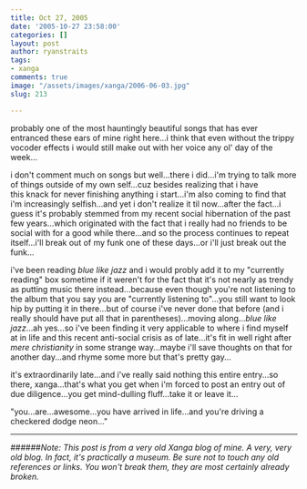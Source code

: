 ```yaml
---
title: Oct 27, 2005
date: '2005-10-27 23:58:00'
categories: []
layout: post
author: ryanstraits
tags:
- xanga
comments: true
image: "/assets/images/xanga/2006-06-03.jpg"
slug: 213

---
```

probably one of the most hauntingly beautiful songs that has ever entranced these ears of mine right here...i think that even without the trippy vocoder effects i would still make out with her voice any ol' day of the week...

<!-- break -->

i don't comment much on songs but well...there i did...i'm trying to talk more of things outside of my own self...cuz besides realizing that i have this knack for never finishing anything i start...i'm also coming to find that i'm increasingly selfish...and yet i don't realize it til now...after the fact...i guess it's probably stemmed from my recent social hibernation of the past few years...which originated with the fact that i really had no friends to be social with for a good while there...and so the process continues to repeat itself...i'll break out of my funk one of these days...or i'll just break out the funk...

i've been reading <em>blue like jazz</em> and i would probly add it to my "currently reading" box sometime if it weren't for the fact that it's not nearly as trendy as putting music there instead...because even though you're not listening to the album that you say you are "currently listening to"...you still want to look hip by putting it in there...but of course i've never done that before (and i really should have put all that in parentheses)...moving along...<em>blue like jazz</em>...ah yes...so i've been finding it very applicable to where i find myself at in life and this recent anti-social crisis as of late...it's fit in well right after <em>mere christianity</em> in some strange way...maybe i'll save thoughts on that for another day...and rhyme some more but that's pretty gay...

it's extraordinarily late...and i've really said nothing this entire entry...so there, xanga...that's what you get when i'm forced to post an entry out of due diligence...you get mind-dulling fluff...take it or leave it...

"you...are...awesome...you have arrived in life...and you're driving a checkered dodge neon..."

---

######*Note: This post is from a very old Xanga blog of mine. A very, very old blog. In fact, it's practically a museum. Be sure not to touch any old references or links. You won't break them, they are most certainly already broken.*